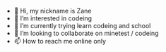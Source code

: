 - 👋 Hi, my nickname is Zane
- 👀 I’m interested in codeing
- 🌱 I’m currently trying learn codeing and school
- 💞️ I’m looking to collaborate on minetest / codeing
- 📫 How to reach me online only
<!---
Zane/Zane0th is a ✨ special ✨ repository because its `README.md` (this file) appears on your GitHub profile.
You can click the Preview link to take a look at your changes.
--->
